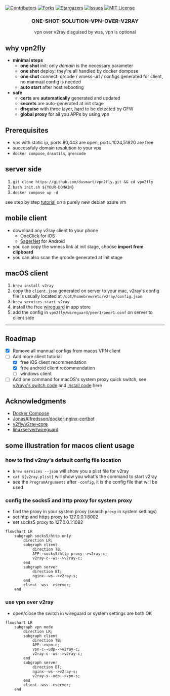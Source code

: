 [![Contributors][contributors-shield]][contributors-url]
[![Forks][forks-shield]][forks-url]
[![Stargazers][stars-shield]][stars-url]
[![Issues][issues-shield]][issues-url]
[![MIT License][license-shield]][license-url]

<div align="center">
  <h3 align="center">ONE-SHOT-SOLUTION-VPN-OVER-V2RAY</h3>

  <p align="center">
    vpn over v2ray disguised by wss, vpn is optional
  </p>
</div>

## why vpn2fly

* **minimal steps**
  * **one shot** init: only *domain* is the necessary parameter
  * **one shot** deploy: they're all handled by docker dompose
  * **one shot** connect: qrcode / vmess-url / configs generated for client, no mannual config is needed
  * **auto start** after host rebooting
* **safe**
  * **certs** are **automatically** generated and updated
  * **secrets** are auto-generated at init stage
  * **disguise** with three layer, hard to be detected by GFW
  * **global proxy** for all you APPs by using vpn

## Prerequisites

* vps with static ip, ports 80,443 are open, ports 1024,51820 are free
* successfuly domain resolution to your vps
* `docker compose`, `dnsutils`, `qrencode`

## server side

1. `git clone https://github.com/dusmart/vpn2fly.git && cd vpn2fly`
2. `bash init.sh ${YOUR-DOMAIN}`
3. `docker compose up -d`

see step by step [tutorial](./azure-debian.md) on a purely new debian azure vm

## mobile client

* download any v2ray client to your phone
  * [OneClick](https://apps.apple.com/us/app/oneclick-safe-easy-fast/id1545555197) for iOS
  * [SagerNet](https://github.com/SagerNet/SagerNet) for Android
* you can copy the wmess link at init stage, choose **import from clipboard**
* you can also scan the qrcode generated at init stage

## macOS client

1. `brew install v2ray`
2. copy the `client.json` generated on server to your mac, v2ray's config file is usually located at `/opt/homebrew/etc/v2ray/config.json`
3. `brew services start v2ray`
4. install the free [wireguard](https://apps.apple.com/us/app/wireguard/id1451685025?mt=12) in app store
5. add the config in `vpn2fly/wireguard/peer1/peer1.conf` on server to client side

---

## Roadmap

- [x] Remove all mannual configs from macos VPN client
- [ ] Add more client tutorial
    - [x] free iOS client recommendation
    - [x] free android client recommendation
    - [ ] windows client
- [ ] Add one command for macOS's system proxy quick switch, see [v2rayx's switch code](https://github.com/Cenmrev/V2RayX/blob/master/v2rayx_sysconf/main.m) and [install code](https://github.com/Cenmrev/V2RayX/blob/master/V2RayX/install_helper.sh) here

## Acknowledgments

* [Docker Compose](https://github.com/docker/compose)
* [JonasAlfredsson/docker-nginx-certbot](https://github.com/JonasAlfredsson/docker-nginx-certbot)
* [v2fly/v2ray-core](https://github.com/v2fly/v2ray-core)
* [linuxserver/wireguard](https://github.com/linuxserver/docker-wireguard)

## some illustration for macos client usage

### how to find v2ray's default config file location

* `brew services --json` will show you a plist file for v2ray
* `cat ${v2ray.plist}` will show you what's the command to start v2ray
* see the `ProgramArguments` after `-config`, it is the config file that will be used

### config the socks5 and http proxy for system proxy

* find the proxy in your system proxy (search `proxy` in system settings)
* set http and https proxy to 127.0.0.1:8002
* set socks5 proxy to 127.0.0.1:1082

```mermaid
flowchart LR
    subgraph socks5/http only
        direction LR;
        subgraph client
            direction TB;
            APP--socks5/http proxy-->v2ray-c;
            v2ray-c--ws-->v2ray-c;
        end
        subgraph server
            direction BT;
            nginx--ws-->v2ray-s;
        end
        client--wss-->server;
    end    
```

### use vpn over v2ray

* open/close the switch in wireguard or system settings are both OK

```mermaid
flowchart LR
    subgraph vpn mode
        direction LR;
        subgraph client
            direction TB;
            APP-->vpn-c;
            vpn-c--udp-->v2ray-c;
            v2ray-c--ws-->v2ray-c;
        end
        subgraph server
            direction BT;
            nginx--ws-->v2ray-s;
            v2ray-s--udp-->vpn-s;
        end
        client--wss-->server;
    end    
```

[contributors-shield]: https://img.shields.io/github/contributors/dusmart/vpn2fly.svg?style=for-the-badge
[contributors-url]: https://github.com/dusmart/vpn2fly/graphs/contributors
[forks-shield]: https://img.shields.io/github/forks/dusmart/vpn2fly.svg?style=for-the-badge
[forks-url]: https://github.com/dusmart/vpn2fly/network/members
[stars-shield]: https://img.shields.io/github/stars/dusmart/vpn2fly.svg?style=for-the-badge
[stars-url]: https://github.com/dusmart/vpn2fly/stargazers
[issues-shield]: https://img.shields.io/github/issues/dusmart/vpn2fly.svg?style=for-the-badge
[issues-url]: https://github.com/dusmart/vpn2fly/issues
[license-shield]: https://img.shields.io/github/license/dusmart/vpn2fly.svg?style=for-the-badge
[license-url]: https://github.com/dusmart/vpn2fly/blob/main/LICENSE.txt
[linkedin-shield]: https://img.shields.io/badge/-LinkedIn-black.svg?style=for-the-badge&logo=linkedin&colorB=555
[linkedin-url]: https://linkedin.com/in/othneildrew
[product-screenshot]: images/screenshot.png
[Next.js]: https://img.shields.io/badge/next.js-000000?style=for-the-badge&logo=nextdotjs&logoColor=white
[Next-url]: https://nextjs.org/
[React.js]: https://img.shields.io/badge/React-20232A?style=for-the-badge&logo=react&logoColor=61DAFB
[React-url]: https://reactjs.org/
[Vue.js]: https://img.shields.io/badge/Vue.js-35495E?style=for-the-badge&logo=vuedotjs&logoColor=4FC08D
[Vue-url]: https://vuejs.org/
[Angular.io]: https://img.shields.io/badge/Angular-DD0031?style=for-the-badge&logo=angular&logoColor=white
[Angular-url]: https://angular.io/
[Svelte.dev]: https://img.shields.io/badge/Svelte-4A4A55?style=for-the-badge&logo=svelte&logoColor=FF3E00
[Svelte-url]: https://svelte.dev/
[Laravel.com]: https://img.shields.io/badge/Laravel-FF2D20?style=for-the-badge&logo=laravel&logoColor=white
[Laravel-url]: https://laravel.com
[Bootstrap.com]: https://img.shields.io/badge/Bootstrap-563D7C?style=for-the-badge&logo=bootstrap&logoColor=white
[Bootstrap-url]: https://getbootstrap.com
[JQuery.com]: https://img.shields.io/badge/jQuery-0769AD?style=for-the-badge&logo=jquery&logoColor=white
[JQuery-url]: https://jquery.com 